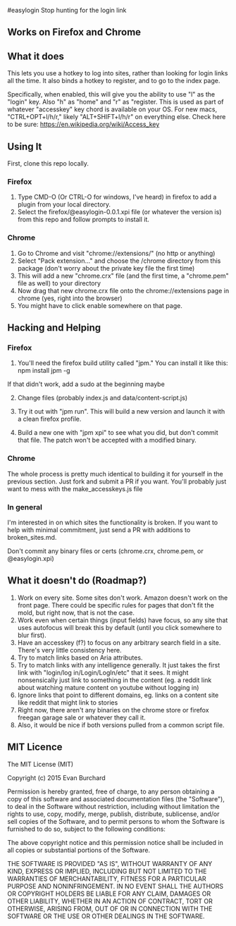 #easylogin
Stop hunting for the login link

## Works on Firefox and Chrome

## What it does
This lets you use a hotkey to log into sites, rather than looking for login
links all the time. It also binds a hotkey to register, and to go to the
index page.

Specifically, when enabled, this will give you the ability to use "l" as the
"login" key. Also "h" as "home" and "r" as "register. This is used as
part of whatever "accesskey" key chord is available on your OS. For
new macs, "CTRL+OPT+l/h/r," likely "ALT+SHIFT+l/h/r" on everything else.
Check here to be sure: https://en.wikipedia.org/wiki/Access_key


## Using It

First, clone this repo locally.

### Firefox
1. Type CMD-O (Or CTRL-O for windows, I've heard) in firefox to add a
plugin from your local directory.
2. Select the firefox/@easylogin-0.0.1.xpi file (or whatever the version is) from this repo and
   follow prompts to install it.

### Chrome
1. Go to Chrome and visit "chrome://extensions/" (no http or anything)
2. Select "Pack extension..." and choose the /chrome directory from this
   package (don't worry about the private key file the first time)
3. This will add a new "chrome.crx" file (and the first time, a
   "chrome.pem" file as well) to your directory
4. Now drag that new chrome.crx file onto the chrome://extensions page
   in chrome (yes, right into the browser)
5. You might have to click enable somewhere on that page.

## Hacking and Helping

### Firefox
1. You'll need the firefox build utility called "jpm."  You can install
   it like this:
    npm install jpm -g

If that didn't work, add a sudo at the beginning maybe

2. Change files (probably index.js and data/content-script.js)

3. Try it out with "jpm run". This will build a new version and launch
   it with a clean firefox profile.

4. Build a new one with "jpm xpi" to see what you did, but don't commit
   that file. The patch won't be accepted with a modified binary.

### Chrome
The whole process is pretty much identical to building it for yourself
in the previous section. Just fork and submit a PR if you want. You'll
probably just want to mess with the make_accesskeys.js file

### In general
I'm interested in on which sites the functionality is broken. If you
want to help with minimal commitment, just send a PR with additions to
broken_sites.md.

Don't commit any binary files or certs (chrome.crx, chrome.pem, or
@easylogin.xpi)

## What it doesn't do (Roadmap?)
1. Work on every site. Some sites don't work. Amazon doesn't work on the
   front page. There could be specific rules for pages that don't fit
   the mold, but right now, that is not the case.
2. Work even when certain things (input fields) have focus, so any site
   that uses autofocus will break this by default (until you click
   somewhere to blur first).
3. Have an accesskey (f?) to focus on any arbitrary search field in a
   site. There's very little consistency here.
4. Try to match links based on Aria attributes.
5. Try to match links with any intelligence generally. It just takes the first
   link with "login/log in/Login/LogIn/etc" that it sees. It might
   nonsensically just link to something in the content (eg. a reddit
   link about watching mature content on youtube without logging in)
6. Ignore links that point to different domains, eg. links on a content
   site like reddit that might link to stories
7. Right now, there aren't any binaries on the chrome store or firefox
   freegan garage sale or whatever they call it.
8. Also, it would be nice if both versions pulled from a common script
   file.

## MIT Licence

The MIT License (MIT)

Copyright (c) 2015 Evan Burchard

Permission is hereby granted, free of charge, to any person obtaining a copy
of this software and associated documentation files (the "Software"), to deal
in the Software without restriction, including without limitation the rights
to use, copy, modify, merge, publish, distribute, sublicense, and/or sell
copies of the Software, and to permit persons to whom the Software is
furnished to do so, subject to the following conditions:

The above copyright notice and this permission notice shall be included in
all copies or substantial portions of the Software.

THE SOFTWARE IS PROVIDED "AS IS", WITHOUT WARRANTY OF ANY KIND, EXPRESS OR
IMPLIED, INCLUDING BUT NOT LIMITED TO THE WARRANTIES OF MERCHANTABILITY,
FITNESS FOR A PARTICULAR PURPOSE AND NONINFRINGEMENT. IN NO EVENT SHALL THE
AUTHORS OR COPYRIGHT HOLDERS BE LIABLE FOR ANY CLAIM, DAMAGES OR OTHER
LIABILITY, WHETHER IN AN ACTION OF CONTRACT, TORT OR OTHERWISE, ARISING FROM,
OUT OF OR IN CONNECTION WITH THE SOFTWARE OR THE USE OR OTHER DEALINGS IN
THE SOFTWARE.
